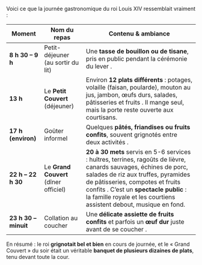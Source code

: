 
Voici ce que la journée gastronomique du roi Louis XIV ressemblait vraiment :

| Moment | Nom du repas | Contenu & ambiance |
|---|---|---|
| **8 h 30 – 9 h** | Petit-déjeuner (au sortir du lit) | Une **tasse de bouillon ou de tisane**, pris en public pendant la cérémonie du lever . |
| **13 h** | Le **Petit Couvert** (déjeuner) | Environ **12 plats différents** : potages, volaille (faisan, poularde), mouton au jus, jambon, œufs durs, salades, pâtisseries et fruits . Il mange seul, mais la porte reste ouverte aux courtisans. |
| **17 h (environ)** | Goûter informel | Quelques **pâtés, friandises ou fruits confits**, souvent grignotés entre deux activités . |
| **22 h – 22 h 30** | Le **Grand Couvert** (dîner officiel) | **20 à 30 mets** servis en 5-6 services : huîtres, terrines, ragoûts de lièvre, canards sauvages, échines de porc, salades de riz aux truffes, pyramides de pâtisseries, compotes et fruits confits . C’est un **spectacle public** : la famille royale et les courtiens assistent debout, musique en fond. |
| **23 h 30 – minuit** | Collation au coucher | Une **délicate assiette de fruits confits** et parfois un **œuf dur** juste avant de se coucher . |

En résumé : le roi **grignotait bel et bien** en cours de journée, et le « Grand Couvert » du soir était un véritable **banquet de plusieurs dizaines de plats**, tenu devant toute la cour.
